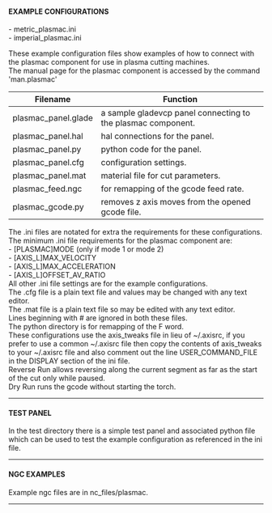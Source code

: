 #### EXAMPLE CONFIGURATIONS
\- metric_plasmac.ini  
\- imperial_plasmac.ini  

These example configuration files show examples of how to connect with the plasmac component for use in plasma cutting machines.  
The manual page for the plasmac component is accessed by the command 'man.plasmac'

Filename | Function
------------ | -------------
plasmac_panel.glade|a sample gladevcp panel connecting to the plasmac component.
plasmac_panel.hal|hal connections for the panel.
plasmac_panel.py|python code for the panel.
plasmac_panel.cfg|configuration settings.
plasmac_panel.mat|material file for cut parameters.
plasmac_feed.ngc|for remapping of the gcode feed rate.
plasmac_gcode.py|removes z axis moves from the opened gcode file.

The .ini files are notated for extra the requirements for these configurations.  
The minimum .ini file requirements for the plasmac component are:  
\- [PLASMAC]MODE (only if mode 1 or mode 2)  
\- [AXIS_L]MAX_VELOCITY  
\- [AXIS_L]MAX_ACCELERATION  
\- [AXIS_L]OFFSET_AV_RATIO  
All other .ini file settings are for the example configurations.  
The .cfg file is a plain text file and values may be changed with any text editor.  
The .mat file is a plain text file so may be edited with any text editor.  
Lines beginning with # are ignored in both these files.  
The python directory is for remapping of the F word.  
These configurations use the axis_tweaks file in lieu of ~/.axisrc, if you prefer to use a common ~/.axisrc file then copy the contents of axis_tweaks to your ~/.axisrc file and also comment out the line USER_COMMAND_FILE in the DISPLAY section of the ini file.  
Reverse Run allows reversing along the current segment as far as the start of the cut only while paused.  
Dry Run runs the gcode without starting the torch.

***
#### TEST PANEL

In the test directory there is a simple test panel and associated python file which can be used to test the example configuration as referenced in the ini file.  

***
#### NGC EXAMPLES

Example ngc files are in nc_files/plasmac.  

***
